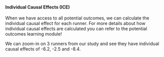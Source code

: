 #### Individual Causal Effects (ICE)
When we have access to all potential outcomes, we can calculate the individual causal effect for each runner. For more details about how individual causal effects are calculated you can refer to the potential outcomes learning module!

We can zoom-in on 3 runners from our study and see they have individual causal effects of -6.2, -2.5 and -8.4. 
